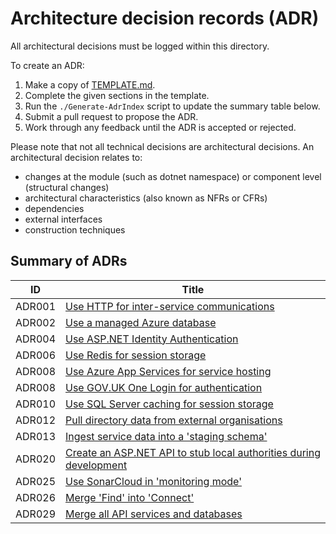 # Architecture decision records (ADR)

All architectural decisions must be logged within this directory.

To create an ADR: 

1. Make a copy of [TEMPLATE.md](./TEMPLATE.md).
2. Complete the given sections in the template.
3. Run the `./Generate-AdrIndex` script to update the summary table below.
4. Submit a pull request to propose the ADR.
5. Work through any feedback until the ADR is accepted or rejected.

Please note that not all technical decisions are architectural decisions. An architectural decision relates to:

- changes at the module (such as dotnet namespace) or component level (structural changes)
- architectural characteristics (also known as  NFRs or CFRs)
- dependencies
- external interfaces
- construction techniques

## Summary of ADRs


| ID | Title |
| --- | --- |
| ADR001 | [Use HTTP for inter-service communications](./ADR001-use-http-for-inter-service-comms.md) |
| ADR002 | [Use a managed Azure database](./ADR002-use-a-managed-azure-database.md) |
| ADR004 | [Use ASP.NET Identity Authentication](./ADR004-use-aspdotnet-identity-auth.md) |
| ADR006 | [Use Redis for session storage](./ADR006-redis-for-session-storage.md) |
| ADR008 | [Use Azure App Services for service hosting](./ADR007-use-azure-app-services.md) |
| ADR008 | [Use GOV.UK One Login for authentication](./ADR008-use-govuk-one-login-auth.md) |
| ADR010 | [Use SQL Server caching for session storage](./ADR010-sql-server-caching.md) |
| ADR012 | [Pull directory data from external organisations](./ADR012-pull-data-from-external-orgs.md) |
| ADR013 | [Ingest service data into a 'staging schema'](./ADR013-ingest-into-staging-schema.md) |
| ADR020 | [Create an ASP.NET API to stub local authorities during development](./ADR020-create-mock-api-to-stub-las.md) |
| ADR025 | [Use SonarCloud in 'monitoring mode'](./ADR025-use-sonar-cloud.md) |
| ADR026 | [Merge 'Find' into 'Connect'](./ADR026-merge-find-into-connect.md) |
| ADR029 | [Merge all API services and databases](./ADR029.md) |

